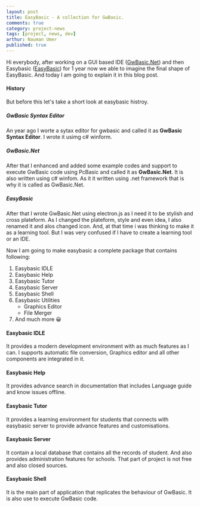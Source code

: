 ```yaml
---
layout: post
title: EasyBasic - A collection for GwBasic.
comments: true
category: project-news
tags: [project, news, dev]
arthur: Nauman Umer
published: true
---
```


Hi everybody, after working on a GUI based IDE ([GwBasic.Net](https://naumanumer.github.io/gwbasic.net)) and then Easybasic ([EasyBasic](https://naumanumer.github.io/easybasic)) for 1 year now we able to imagine the final shape of EasyBasic. And today I am going to explain it in this blog post.
<!--more-->

#### History
But before this let's take a short look at easybasic histroy.

##### GwBasic Syntax Editor
An year ago I worte a sytax editor for gwbasic and called it as **GwBasic Syntax Editor**. I wrote it usimg c# winform.

##### GwBasic.Net
After that I enhanced and added some example codes and support to execute GwBasic code using PcBasic and called it as **GwBasic.Net**. It is also written using c# winfom. As it it written using .net framework that is why it is called as GwBasic.Net.

##### EasyBasic
After that I wrote GwBasic.Net using electron.js as I need it to be stylish and cross plateform. As I changed the plateform, style and even idea, I also renamed it and alos changed icon. And, at that time i was thinking to make it as a learning tool. But I was very confused if I have to create a learning tool or an IDE.


Now I am going to make easybasic a complete package that contains following:

1. Easybasic IDLE
2. Easybasic Help
3. Easybasic Tutor
4. Easybasic Server
5. Easybasic Shell
6. Easybasic Utilities
   * Graphics Editor
   * File Merger
7. And much more 😀

#### Easybasic IDLE
It provides a modern development environment with as much features as I can. I supports automatic file conversion, Graphics editor and all other components are integrated in it.

#### Easybasic Help
It provides advance search in documentation that includes Language guide and know issues offline. 

#### Easybasic Tutor 
It provides a learning environment for students that connects with easybasic server to provide advance features and customisations.

#### Easybasic Server 
It contain a local database that contains all the records of student. And also provides administration features for schools. That part of project is not free and also closed sources. 

#### Easybasic Shell 
It is the main part of application that replicates the behaviour of GwBasic. It is also use to execute GwBasic code.

